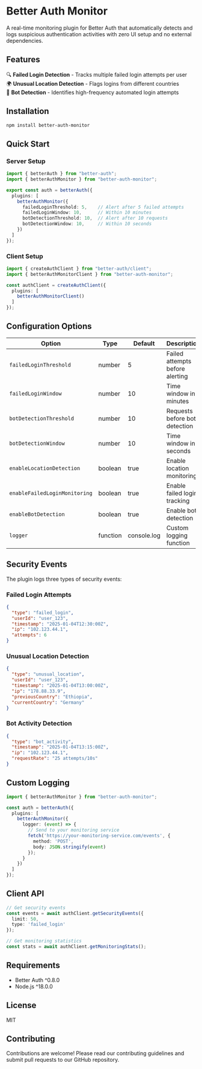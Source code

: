 # Better Auth Monitor

A real-time monitoring plugin for Better Auth that automatically detects and logs suspicious authentication activities with zero UI setup and no external dependencies.

## Features

🔍 **Failed Login Detection** - Tracks multiple failed login attempts per user  
🌍 **Unusual Location Detection** - Flags logins from different countries  
🤖 **Bot Detection** - Identifies high-frequency automated login attempts  

## Installation

```bash
npm install better-auth-monitor
```

## Quick Start

### Server Setup

```typescript
import { betterAuth } from "better-auth";
import { betterAuthMonitor } from "better-auth-monitor";

export const auth = betterAuth({
  plugins: [
    betterAuthMonitor({
      failedLoginThreshold: 5,    // Alert after 5 failed attempts
      failedLoginWindow: 10,      // Within 10 minutes
      botDetectionThreshold: 10,  // Alert after 10 requests
      botDetectionWindow: 10,     // Within 10 seconds
    })
  ]
});
```

### Client Setup

```typescript
import { createAuthClient } from "better-auth/client";
import { betterAuthMonitorClient } from "better-auth-monitor";

const authClient = createAuthClient({
  plugins: [
    betterAuthMonitorClient()
  ]
});
```

## Configuration Options

| Option | Type | Default | Description |
|--------|------|---------|-------------|
| `failedLoginThreshold` | number | 5 | Failed attempts before alerting |
| `failedLoginWindow` | number | 10 | Time window in minutes |
| `botDetectionThreshold` | number | 10 | Requests before bot detection |
| `botDetectionWindow` | number | 10 | Time window in seconds |
| `enableLocationDetection` | boolean | true | Enable location monitoring |
| `enableFailedLoginMonitoring` | boolean | true | Enable failed login tracking |
| `enableBotDetection` | boolean | true | Enable bot detection |
| `logger` | function | console.log | Custom logging function |

## Security Events

The plugin logs three types of security events:

### Failed Login Attempts
```json
{
  "type": "failed_login",
  "userId": "user_123",
  "timestamp": "2025-01-04T12:30:00Z",
  "ip": "102.123.44.1",
  "attempts": 6
}
```

### Unusual Location Detection
```json
{
  "type": "unusual_location",
  "userId": "user_123", 
  "timestamp": "2025-01-04T13:00:00Z",
  "ip": "178.88.33.9",
  "previousCountry": "Ethiopia",
  "currentCountry": "Germany"
}
```

### Bot Activity Detection
```json
{
  "type": "bot_activity",
  "timestamp": "2025-01-04T13:15:00Z",
  "ip": "102.123.44.1",
  "requestRate": "25 attempts/10s"
}
```

## Custom Logging

```typescript
import { betterAuthMonitor } from "better-auth-monitor";

const auth = betterAuth({
  plugins: [
    betterAuthMonitor({
      logger: (event) => {
        // Send to your monitoring service
        fetch('https://your-monitoring-service.com/events', {
          method: 'POST',
          body: JSON.stringify(event)
        });
      }
    })
  ]
});
```

## Client API

```typescript
// Get security events
const events = await authClient.getSecurityEvents({ 
  limit: 50, 
  type: 'failed_login' 
});

// Get monitoring statistics
const stats = await authClient.getMonitoringStats();
```

## Requirements

- Better Auth ^0.8.0
- Node.js ^18.0.0

## License

MIT

## Contributing

Contributions are welcome! Please read our contributing guidelines and submit pull requests to our GitHub repository.
